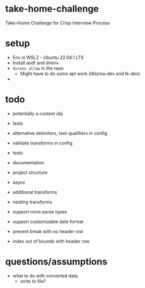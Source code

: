 # take-home-challenge
Take-Home Challenge for Crisp Interview Process

# setup
- Env is WSL2 - Ubuntu 22.04.1 LTS
- Install asdf and direnv
- `direnv allow` in the repo
  - Might have to do some apt work (liblzma-dev and tk-dev)
- 

# todo

- potentially a context obj

- tests
- alternative delimiters, text-qualifiers in config
- validate transforms in config
- tests
- documentation
- project structure

- async
- additional transforms
- nesting transforms
- support more parse types
- support customizable date format
- prevent break with no header row
- index out of bounds with header row

# questions/assumptions
- what to do with converted data
    - write to file?

